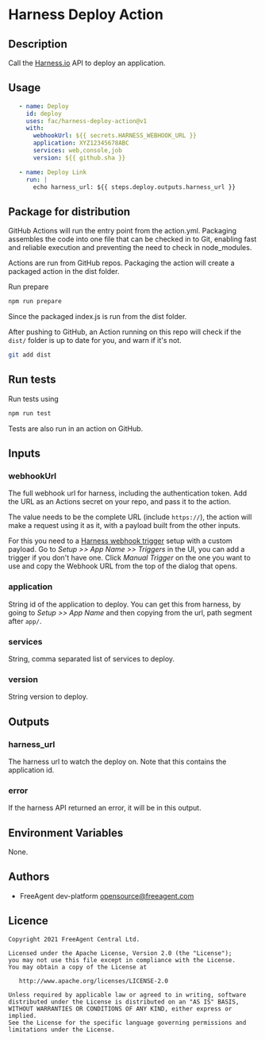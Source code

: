 # Harness Deploy Action

## Description

Call the [Harness.io](https://harness.io/) API to deploy an application.

## Usage

```yaml
   - name: Deploy
     id: deploy
     uses: fac/harness-deploy-action@v1
     with:
       webhookUrl: ${{ secrets.HARNESS_WEBHOOK_URL }}
       application: XYZ12345678ABC
       services: web,console,job
       version: ${{ github.sha }}

   - name: Deploy Link
     run: |
       echo harness_url: ${{ steps.deploy.outputs.harness_url }}
```

## Package for distribution

GitHub Actions will run the entry point from the action.yml. Packaging assembles the code into one file that can be checked in to Git, enabling fast and reliable execution and preventing the need to check in node_modules.

Actions are run from GitHub repos.  Packaging the action will create a packaged action in the dist folder.

Run prepare

```bash
npm run prepare
```

Since the packaged index.js is run from the dist folder.

After pushing to GitHub, an Action running on this repo will check if the `dist/` folder is up to date for you, and warn if it's not.

```bash
git add dist
```

## Run tests

Run tests using

```bash
npm run test
````

Tests are also run in an action on GitHub.

## Inputs

### webhookUrl

The full webhook url for harness, including the authentication token. Add the
URL as an Actions secret on your repo, and pass it to the action.

The value needs to be the complete URL (include `https://`), the action will
make a request using it as it, with a payload built from the other inputs.

For this you need to a [Harness webhook trigger](https://docs.harness.io/article/ys3cvwm5gc-trigger-a-deployment-on-git-event)
setup with a custom payload. Go to *Setup >> App Name >> Triggers* in the UI,
you can add a trigger if you don't have one. Click *Manual Trigger* on the one
you want to use and copy the Webhook URL from the top of the dialog that opens.

### application

String id of the application to deploy. You can get this from harness, by going
to *Setup >> App Name* and then copying from the url, path segment after `app/`.

### services

String, comma separated list of services to deploy.

### version

String version to deploy.

## Outputs

### harness_url

The harness url to watch the deploy on. Note that this contains the application
id.

### error

If the harness API returned an error, it will be in this output.
## Environment Variables

None.
## Authors

* FreeAgent dev-platform opensource@freeagent.com
## Licence

```
Copyright 2021 FreeAgent Central Ltd.

Licensed under the Apache License, Version 2.0 (the "License");
you may not use this file except in compliance with the License.
You may obtain a copy of the License at

   http://www.apache.org/licenses/LICENSE-2.0

Unless required by applicable law or agreed to in writing, software
distributed under the License is distributed on an "AS IS" BASIS,
WITHOUT WARRANTIES OR CONDITIONS OF ANY KIND, either express or implied.
See the License for the specific language governing permissions and
limitations under the License.
```
